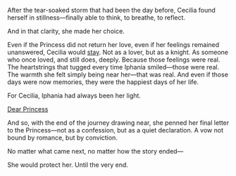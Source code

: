 <!-- title: Loyal Knight's Vow -->

After the tear-soaked storm that had been the day before, Cecilia found herself in stillness—finally able to think, to breathe, to reflect.

And in that clarity, she made her choice.

Even if the Princess did not return her love, even if her feelings remained unanswered, Cecilia would [stay](https://www.youtube.com/watch?v=wYTiK9cm_bo&t=1696s). Not as a lover, but as a knight. As someone who once loved, and still does, deeply. Because those feelings were real. The heartstrings that tugged every time Iphania smiled—those were real. The warmth she felt simply being near her—that was real. And even if those days were now memories, they were the happiest days of her life.

For Cecilia, Iphania had always been her light.

[Dear Princess](#embed:https://www.youtube.com/watch?v=wYTiK9cm_bo&t=4431s)

And so, with the end of the journey drawing near, she penned her final letter to the Princess—not as a confession, but as a quiet declaration. A vow not bound by romance, but by conviction.

No matter what came next, no matter how the story ended—

She would protect her.
Until the very end.